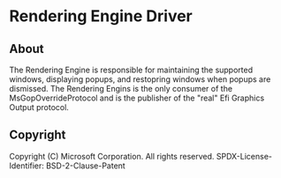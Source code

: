 # Rendering Engine Driver

## About

The Rendering Engine is responsible for maintaining the supported windows, displaying popups,
and restopring windows when popups are dismissed.
The Rendering Engins is the only consumer of the MsGopOverrideProtocol and is the publisher of
the "real" Efi Graphics Output protocol.

## Copyright

Copyright (C) Microsoft Corporation. All rights reserved.
SPDX-License-Identifier: BSD-2-Clause-Patent
